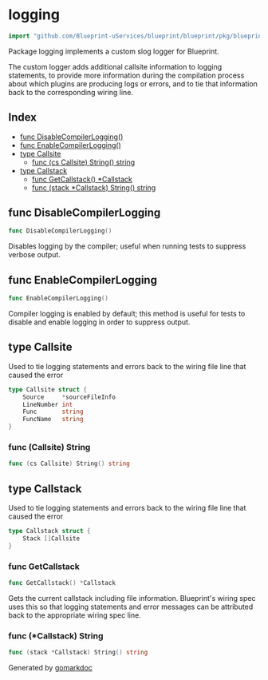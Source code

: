 <!-- Code generated by gomarkdoc. DO NOT EDIT -->

# logging

```go
import "github.com/Blueprint-uServices/blueprint/blueprint/pkg/blueprint/logging"
```

Package logging implements a custom slog logger for Blueprint.

The custom logger adds additional callsite information to logging statements, to provide more information during the compilation process about which plugins are producing logs or errors, and to tie that information back to the corresponding wiring line.

## Index

- [func DisableCompilerLogging\(\)](<#DisableCompilerLogging>)
- [func EnableCompilerLogging\(\)](<#EnableCompilerLogging>)
- [type Callsite](<#Callsite>)
  - [func \(cs Callsite\) String\(\) string](<#Callsite.String>)
- [type Callstack](<#Callstack>)
  - [func GetCallstack\(\) \*Callstack](<#GetCallstack>)
  - [func \(stack \*Callstack\) String\(\) string](<#Callstack.String>)


<a name="DisableCompilerLogging"></a>
## func DisableCompilerLogging

```go
func DisableCompilerLogging()
```

Disables logging by the compiler; useful when running tests to suppress verbose output.

<a name="EnableCompilerLogging"></a>
## func EnableCompilerLogging

```go
func EnableCompilerLogging()
```

Compiler logging is enabled by default; this method is useful for tests to disable and enable logging in order to suppress output.

<a name="Callsite"></a>
## type Callsite

Used to tie logging statements and errors back to the wiring file line that caused the error

```go
type Callsite struct {
    Source     *sourceFileInfo
    LineNumber int
    Func       string
    FuncName   string
}
```

<a name="Callsite.String"></a>
### func \(Callsite\) String

```go
func (cs Callsite) String() string
```



<a name="Callstack"></a>
## type Callstack

Used to tie logging statements and errors back to the wiring file line that caused the error

```go
type Callstack struct {
    Stack []Callsite
}
```

<a name="GetCallstack"></a>
### func GetCallstack

```go
func GetCallstack() *Callstack
```

Gets the current callstack including file information. Blueprint's wiring spec uses this so that logging statements and error messages can be attributed back to the appropriate wiring spec line.

<a name="Callstack.String"></a>
### func \(\*Callstack\) String

```go
func (stack *Callstack) String() string
```



Generated by [gomarkdoc](<https://github.com/princjef/gomarkdoc>)
